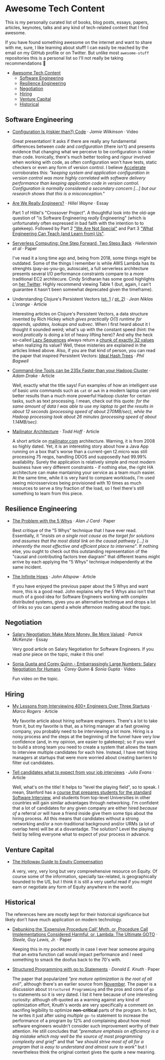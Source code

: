 # Awesome Tech Content

This is my personally curated list of books, blog posts, essays, papers, articles,
keynotes, talks and any kind of tech-related content that I find awesome.

If you have found something awesome on the internet and want to share with me, sure, I
like learning about stuff! I can easily be reached by the email on my GitHub profile or
on Twitter. But unlike most `awesome-stuff` repositories this is a personal list so I'll
not really be taking recommendations 😬

- [Awesome Tech Content](#awesome-tech-content)
  - [Software Engineering](#software-engineering)
  - [Resilience Engineering](#resilience-engineering)
  - [Negotiation](#negotiation)
  - [Hiring](#hiring)
  - [Venture Capital](#venture-capital)
  - [Historical](#historical)

## Software Engineering

- [Configuration Is (riskier than?) Code](https://www.youtube.com/watch?v=NcT8-IoImXE) ·
  _Jamie Wilkinson_ · Video

    Great presentation! It asks if there are really any fundamental differences between
    _code_ and _configuration_ (there isn't) and presents evidence that changing what we
    perceive to be configuration is riskier than code. Ironically, there's much better
    tooling and rigour involved when working with code, as often configuration won't
    have tests, static checkers or even any form of version control. I believe
    [Accelerate](https://www.oreilly.com/library/view/accelerate/9781457191435/)
    corroborates this: _"keeping system and application configuration in version control
    was more highly correlated with software delivery performance than keeping
    application code in version control. Configuration is normally considered a
    secondary concern [...] but our research shows that this is a misconception."_

- [Are We Really
  Engineers?](https://www.hillelwayne.com/post/crossover-project/are-we-really-engineers/)
  · _Hillel Wayne_ · Essay

    Part 1 of Hillel's "Crossover Project". A thoughtful look into the old-age question
    of "is Software Engineering _really_ Engineering" (which is unfortunately often
    expressed in bad faith with the intention to to gatekeep). Followed by Part 2 ["We
    Are Not
    Special"](https://www.hillelwayne.com/post/crossover-project/we-are-not-special/)
    and Part 3 ["What Engineering Can Teach (and Learn from)
    Us"](https://www.hillelwayne.com/post/crossover-project/what-we-can-learn/).

- [Serverless Computing: One Step Forward, Two Steps
  Back](https://arxiv.org/pdf/1812.03651.pdf) · _Hellerstein et al_ · Paper

    I've read it a long time ago and, being from 2018, some things might be outdated.
    Some of the things I remember is while AWS Lambda has its strenghts (pay-as-you-go,
    autoscale), a full serverless architecture presents several I/O performance
    constraints compare to a more traditional EC2 architecure. Cindy Sridharan has some
    good highlights on [her
    Twitter](https://twitter.com/copyconstruct/status/1075086886610169857?s=20). Highly
    recommend viewing Table 1 (but, again, I can't guarantee it hasn't been somewhat
    deprecated given the timeframe).

- Understanding Clojure's Persistent Vectors ([pt.
  1](https://hypirion.com/musings/understanding-persistent-vector-pt-1) / [pt.
  2](https://hypirion.com/musings/understanding-persistent-vector-pt-2))  · _Jean Niklas
  L'orange_ · Article

    Interesting articles on Clojure's Persistent Vectors, a data structure invented by
    Rich Hickey _which gives practically O(1) runtime for appends, updates, lookups and
    subvec_. When I first heard about it I thought it sounded weird; what's up with the
    constant speed (hint: the word _pratically_ is doing a lot of heavy lifting here)?
    And why the heck so-called [Lazy Sequences](https://clojure.org/reference/sequences)
    always return a [chunk of exactly 32
    values](http://blog.fogus.me/2010/01/22/de-chunkifying-sequences-in-clojure/) when
    realizing its value? Well, these misteries are explained in the articles linked
    above. Also, if you are that kind of person, you can read the paper that inspired
    Persistent Vectors: [Ideal Hash
    Trees](http://lampwww.epfl.ch/papers/idealhashtrees.pdf) · _Phil Bagwell_

- [Command-line Tools can be 235x Faster than your Hadoop
  Cluster](https://adamdrake.com/command-line-tools-can-be-235x-faster-than-your-hadoop-cluster.html)
  · _Adam Drake_ · Article

  Well, exactly what the title says! Fun examples of how an intelligent use of basic
  unix commands such as `cat` or `awk` in a modern laptop can yield better results than
  a much more powerful Hadoop cluster for certain tasks, such as text processing. I
  mean, check out this quote: _for the same amount of data I was able to use my laptop
  to get the results in about 12 seconds (processing speed of about 270MB/sec), while
  the Hadoop processing took about 26 minutes (processing speed of about 1.14MB/sec)._

- [Mailinator Architecture](http://highscalability.com/mailinator-architecture) · _Todd
  Hoff_ · Article

  A short article on [mailinator.com](https://www.mailinator.com/) architecture.
  Warning, it is from 2008 so highly dated. Yet, it is an interesting story about how a
  Java App running on a box that's worse than a current-gen t2.micro was still
  processing 75 reqps, handling DDOS and supposedly had 99.99% availability. Surely the
  application is relatively simple and most modern business have very different
  constraints - if nothing else, the right HA architecture can make mantaining your
  service as a team much easier. At the same time, while it is very hard to compare
  workloads, I'm used seeing microsservices being provisioned with 10 times as much
  resources to serve a tiny fraction of the load, so I feel there's still something to
  learn from this piece.

## Resilience Engineering

- [The Problem with the 5 Whys](https://qualitysafety.bmj.com/content/26/8/671) · _Alan
  J Card_ · Paper

    Best critique of the "5 Whys" technique that I have ever read. Essentially, it
    _"insists on a single root cause as the target for solutions and assumes that the
    most distal link on the causal pathway [...] is inherently the most effective and
    efficient place to intervene"_. If nothing else, you ought to check out this
    outstanding representation of the "causal and contributing factors tree diagram"
    that different teams might arrive by each applying the "5 Whys" technique
    independently at the same incident.

- [The Infinite Hows](https://www.oreilly.com/radar/the-infinite-hows/) · _John Allspaw_
  · Article

    If you have enjoyed the previous paper about the 5 Whys and want more, this is a
    good read. John explains why the 5 Whys also isn't that much of a good idea for
    Software Engineers working with complex distributed systems, gives you an
    alternative technique and drops a lot of links so you can spend a whole afternoon
    reading about the topic.

## Negotiation

- [Salary Negotiation: Make More Money, Be More
  Valued](https://www.kalzumeus.com/2012/01/23/salary-negotiation/) · _Patrick McKenzie_
  · Essay

    Very good article on Salary Negotiation for Software Engineers. If you read _one_
    piece on the topic, make it this one!

- [Sonia Gupta and Corey Quinn - Embarrassingly Large Numbers: Salary Negotiation for
  Humans](https://www.youtube.com/watch?v=jK6yrvsSaFs) · _Corey Quinn & Sonia Gupta_ ·
  Video

    Fun video on the topic.

## Hiring

- [My Lessons from Interviewing 400+ Engineers Over Three
  Startups](https://review.firstround.com/my-lessons-from-interviewing-400-engineers-over-three-startups)
  · _Marco Rogers_ · Article

    My favorite article about hiring software engineers. There's a lot to take from it,
    but my favorite is that, as a hiring manager at a fast growing company, you probably
    need to be interviewing a lot more. Hiring is a noisy process and the steps at the
    beginning of the funnel have very low confidence (and, in my opinion, are easier to
    gatekeep); so if you want to build a strong team you need to create a system that
    allows the team to interview multiple candidates for each hire. Instead, I have met
    hiring managers at startups that were more worried about creating barriers to filter
    out candidates.

- [Tell candidates what to expect from your job
  interviews](https://jvns.ca/blog/2020/06/30/tell-candidates-what-to-expect-from-your-job-interviews/)
  · _Julia Evans_ · Article

    Well, what's on the title! It helps to "level the playing field", so to speak. I
    mean, Stanford has a [course that prepares students for the standard Software
    Interview](https://web.stanford.edu/class/cs9/), and students from top-level
    Universities in other countries will gain similar advantages through networking. I'm
    confident that a lot of candidates for any given company are either hired _because
    of_ a referral _or_ will have a friend inside give them some tips about the hiring
    process. All this means that candidates without a strong networking and/or a
    non-traditional background and/or URMs (a lot of overlap here) will be at a
    disvantadge. The solution? Level the playing field by telling everyone what to
    expect of your process in advance.

## Venture Capital

- [The Holloway Guide to Equity
  Compensation](https://www.holloway.com/g/equity-compensation)

  A very, very, very long but very compreehensive resource on Equity. Of course some of
  the information, specially tax-related, is geographically bounded to the US, but I
  think it is still a very useful read if you might earn or negotiate any form
  of Equity anywhere in the world.

## Historical

The references here are mostly kept for their historical significance but likely don't
have much application on modern technology.

- [Debunking the 'Expensive Procedure Call' Myth, or, Procedure Call Implementations
  Considered Harmful, or, Lambda: The Ultimate
  GOTO](https://dspace.mit.edu/bitstream/handle/1721.1/5753/AIM-443.pdf) · _Steele, Guy
  Lewis, Jr._ · Paper

    Keeping this in my pocket mostly in case I ever hear someone arguing that an extra
    function call would impact performance and I need something to smack the doofus back
    to the 70's with.

- [Structured Programming with go to
  Statements](http://www.kohala.com/start/papers.others/knuth.dec74.html) · _Donald E.
  Knuth_ · Paper

    The paper that popularized _"pre mature optimization is the root of all evil"_,
    although there's an earlier source from
    [November](https://dl.acm.org/doi/pdf/10.1145/361604.361612). The paper is a
    discussion about `Structured Programming` and the pros and cons of `go to`
    statements so it is very dated. I list it here because of one interesting curiosity:
    although oft-quoted as a warning against any kind of optimization effort, Knuth's
    words are very specifically a comment on sacrifing legibility to optimize
    **non-critical** parts of the program. In fact, he writes it just after using
    _multiple_ `go-to` statement to increase the performance of a program by 12% and
    complaining about how most software engineers wouldn't consider such improvement
    worthy of their attention. He still concludes that _"premature emphasis on
    efficiency is a big mistake which may well be the source of most programming
    complexity and grief"_ and that _"we should strive most of all for a program that is
    easy to understand and almost sure to work"_ but I nevertheless think the original
    context gives the quote a new meaning.
